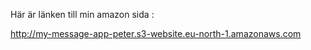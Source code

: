 Här är länken till min amazon sida :

http://my-message-app-peter.s3-website.eu-north-1.amazonaws.com
